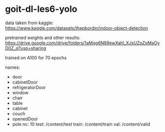 # goit-dl-les6-yolo

data taken from kaggle: https://www.kaggle.com/datasets/thepbordin/indoor-object-detection

pretrained weights and other results: https://drive.google.com/drive/folders/1aMqg6N89ewXahl_XJsUZpZqMaOyD0Z_q?usp=sharing

trained on A100 for 70 epochs

names:
- door
- cabinetDoor
- refrigeratorDoor
- window
- chair
- table
- cabinet
- couch
- openedDoor
- pole
nc: 10
test: /content/test
train: /content/train
val: /content/valid

